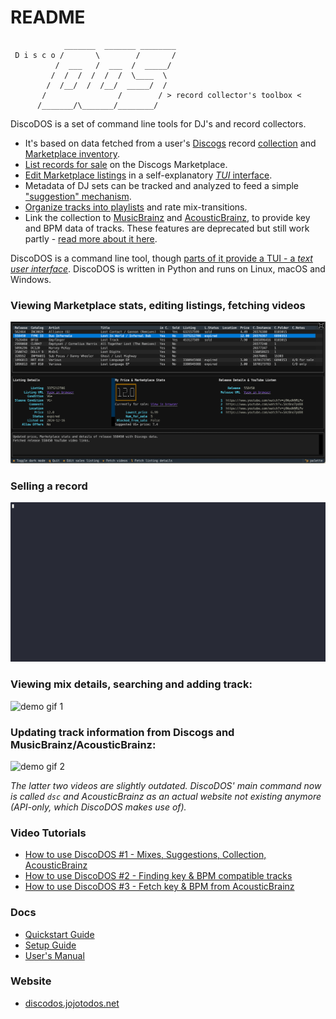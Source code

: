# README
```
            _______  _______ ________
 D i s c o /       \        /       /
          /  ___   /  ___  /  _____/
         /  /  /  /  /  /  \____  \
        /  /__/  /  /__/  _____/  /
       /                /        / > record collector's toolbox <
      /_______/\_______/________/
```
DiscoDOS is a set of command line tools for DJ's and record collectors.

- It's based on data fetched from a user's [Discogs](https://www.discogs.com) record [collection](https://support.discogs.com/hc/en-us/articles/360007331534-How-Does-The-Collection-Feature-Work-) and [Marketplace inventory](https://support.discogs.com/hc/en-us/categories/360000845253-Selling-on-Discogs).
- [List records for sale](https://discodos.readthedocs.io/en/latest/MANUAL.html#the-sell-command) on the Discogs Marketplace.
- [Edit Marketplace listings](https://discodos.readthedocs.io/en/latest/MANUAL.html#the-ls-tui-command) in a self-explanatory [_TUI_ interface](https://discodos.readthedocs.io/en/latest/MANUAL.html#the-ls-tui-command).
- Metadata of DJ sets can be tracked and analyzed to feed a simple ["suggestion" mechanism](https://discodos.readthedocs.io/en/latest/MANUAL.html#the-suggest-command).
- [Organize tracks into playlists](https://discodos.readthedocs.io/en/latest/MANUAL.html#the-mix-command) and rate mix-transitions.
- Link the collection to [MusicBrainz](https://musicbrainz.org) and [AcousticBrainz](https://acousticbrainz.org), to provide key and BPM data of tracks. These features are deprecated but still work partly - [read more about it here](https://discodos.readthedocs.io/en/latest/MANUAL.html#acousticbrainz-support-is-deprecated).

DiscoDOS is a command line tool, though [parts of it provide a TUI - a _text user interface_](https://discodos.readthedocs.io/en/latest/MANUAL.html#the-ls-tui-command). DiscoDOS is written in Python and runs on Linux, macOS and Windows.

### Viewing Marketplace stats, editing listings, fetching videos
![dsc ls full screen](sphinx/source/_static/ls-default-full-screen.png)

### Selling a record
![dsc sell](sphinx/source/_static/sell.gif)

### Viewing mix details, searching and adding track:
![demo gif 1](assets/intro_gif_v0.4_1-580_16col_960x581.gif)

### Updating track information from Discogs and MusicBrainz/AcousticBrainz:
![demo gif 2](assets/intro_gif_v0.4_580-end_16col_960x581.gif)

_The latter two videos are slightly outdated. DiscoDOS' main command now is called `dsc` and AcousticBrainz as an actual website not existing anymore (API-only, which DiscoDOS makes use of)._
### Video Tutorials

- [How to use DiscoDOS #1 - Mixes, Suggestions, Collection, AcousticBrainz](https://www.youtube.com/watch?v=c9lqKuGSCVk&list=PLcHqk0rpp8bprmYlaXdrs6pbOpPoJwW-T)
- [How to use DiscoDOS #2 - Finding key & BPM compatible tracks](https://www.youtube.com/watch?v=agp9OrYC66I&list=PLcHqk0rpp8bprmYlaXdrs6pbOpPoJwW-T&index=3)
- [How to use DiscoDOS #3 - Fetch key & BPM from AcousticBrainz](https://www.youtube.com/watch?v=4lungDgdJ2w&list=PLcHqk0rpp8bprmYlaXdrs6pbOpPoJwW-T&index=4)

### Docs

- [Quickstart Guide](https://discodos.readthedocs.io/en/latest/QUICKSTART.html)
- [Setup Guide](https://discodos.readthedocs.io/en/latest/INSTALLATION.html)
- [User's Manual](https://discodos.readthedocs.io/en/latest/MANUAL.html)

### Website

- [discodos.jojotodos.net](https://discodos.jojotodos.net)
